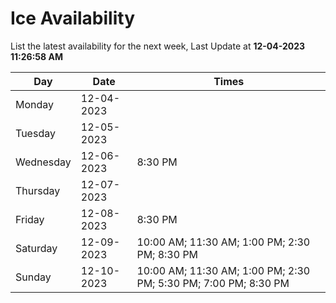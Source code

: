 # Ice Availability

List the latest availability for the next week, Last Update at **12-04-2023 11:26:58 AM**

| Day         | Date        | Times       |
| ----------- | ----------- | ----------- |
|Monday|12-04-2023||
|Tuesday|12-05-2023||
|Wednesday|12-06-2023|8:30 PM|
|Thursday|12-07-2023||
|Friday|12-08-2023|8:30 PM|
|Saturday|12-09-2023|10:00 AM; 11:30 AM; 1:00 PM; 2:30 PM; 8:30 PM|
|Sunday|12-10-2023|10:00 AM; 11:30 AM; 1:00 PM; 2:30 PM; 5:30 PM; 7:00 PM; 8:30 PM|
